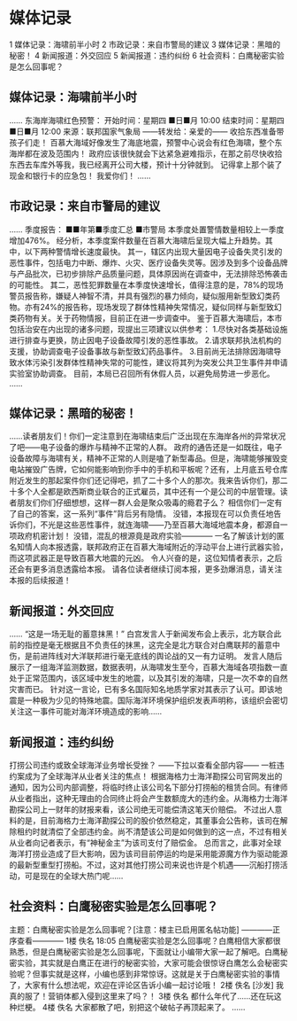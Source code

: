 # 媒体记录

1 媒体记录：海啸前半小时
2 市政记录：来自市警局的建议
3 媒体记录：黑暗的秘密！
4 新闻报道：外交回应
5 新闻报道：违约纠纷
6 社会资料：白鹰秘密实验是怎么回事呢？

## 媒体记录：海啸前半小时

……
东海岸海啸红色预警：
开始时间：星期四 ■日■月 10:00
结束时间：星期四 ■日■月 12:00
来源：联邦国家气象局
——转发给：亲爱的——
收拾东西准备带孩子们走！
百慕大海域好像发生了海底地震，预警中心说会有红色海啸，整个东海岸都在波及范围内！
政府应该很快就会下达紧急避难指示，在那之前尽快收拾东西去车库外等我，我已经离开公司大楼，预计十分钟就到。
记得拿上那个装了现金和银行卡的应急包！
我爱你们！
……

## 市政记录：来自市警局的建议

……
季度报告：
■■年第■季度汇总  ■市警局
本季度处置警情数量相较上一季度增加476%。
经分析，本季度案件数量在百慕大海啸后呈现大幅上升趋势。其中，以下两种警情增长速度最快。
其一，辖区内出现大量因电子设备失灵引发的恶性事件，包括电力中断、爆炸、火灾、医疗设备失灵等。因涉及到多个设备品牌与产品批次，已初步排除产品质量问题，具体原因尚在调查中，无法排除恐怖袭击的可能性。
其二，恶性犯罪数量在本季度快速增长，值得注意的是，78%的现场警员报告称，嫌疑人神智不清，并具有强烈的暴力倾向，疑似服用新型致幻类药物。亦有24%的报告称，现场发现了群体性精神失常情况，疑似同样与新型致幻类药物有关。关于药物情报，目前正在进一步调查中。
鉴于百慕大海啸后，本市包括治安在内出现的诸多问题，现提出三项建议以供参考：
1.尽快对各类基础设施进行排查与更换，防止因电子设备故障引发的恶性事故。
2.请求联邦执法机构的支援，协助调查电子设备事故与新型致幻药品事件。
3.目前尚无法排除因海啸导致水体污染引发群体性精神失常的可能性，建议将其列为突发公共卫生事件并申请实验室协助调查。
目前，本局已召回所有休假人员，以避免局势进一步恶化。
……

## 媒体记录：黑暗的秘密！

……读者朋友们！你们一定注意到在海啸结束后广泛出现在东海岸各州的异常状况了吧——电子设备的爆炸与精神不正常的人群。
政府的通告还是一如既往，电子设备故障与海啸有关，精神不正常的人则是嗑了新型毒品。但是，海啸能够摧毁变电站摧毁广告牌，它如何能影响到你手中的手机和平板呢？还有，上月底五号仓库附近发生的那起案件你们还记得吧，抓了二十多个人的那次。我来告诉你们，那二十多个人全都是欧西斯商业联合的正式雇员，其中还有一个是公司的中层管理。读者朋友们你们仔细想想，这样一群人会是聚众吸毒的瘾君子么？
相信你们一定有了自己的答案，这一系列“事件”背后另有隐情。
没错，本报现在可以负责任地告诉你们，不光是这些恶性事件，就连海啸——乃至百慕大海域地震本身，都源自一项政府机密计划！
没错，混乱的根源竟是政府实验————
一名了解该计划的匿名知情人向本报透露，联邦政府正在百慕大海域附近的浮动平台上进行武器实验，而这项武器正是导致百慕大地震的元凶。
令人兴奋的是，这位知情者表示，之后还会有更多消息透露给本报。
请各位读者继续订阅本报，更多劲爆消息，请关注本报的后续报道！

## 新闻报道：外交回应

……
“这是一场无耻的蓄意抹黑！”
白宫发言人于新闻发布会上表示，北方联合此前的指控是毫无根据且不负责任的抹黑，这完全是北方联合对白鹰联邦的蓄意中伤，是前进阵线对大洋联邦进行毫无底线的舆论战的又一有力证明。
发言人随后展示了一组海洋监测数据，数据表明，从海啸发生至今，百慕大海域各项指数一直处于正常范围内，该区域中发生的地震，以及其引发的海啸，只是一次不幸的自然灾害而已。
针对这一言论，已有多名国际知名地质学家对其表示了认可。即该地震是一种极为少见的特殊地震。国际海洋环境保护组织发表声明称，该组织会密切关注这一事件可能对海洋环境造成的影响……

## 新闻报道：违约纠纷

打捞公司违约或致全球海洋业务增长受挫？
——下拉以查看全部内容——
一桩违约案成为了全球海洋从业者关注的焦点！
根据海格力士海洋勘探公司官网发出的通知，因为公司内部调整，将临时终止该公司名下部分打捞船的租赁合同。有律师从业者指出，这种无理由的合同终止将会产生数额庞大的违约金。从海格力士海洋勘探公司上一财年的财报来看，该公司绝无可能偿清这笔天价赔偿。
不过出人意料的是，目前海格力士海洋勘探公司的股价依然稳定，其董事会公告称，该司在解除租约时就清偿了全部违约金。尚不清楚该公司是如何做到的这一点，不过有相关从业者向记者表示，有“神秘金主”为该司支付了赔偿金。
总而言之，此事对全球海洋打捞业造成了巨大影响，因为该司目前停运的均是采用能源魔方作为驱动能源的最新型重型打捞船。不过，这对其他打捞公司来说也许是个机遇——沉船打捞活动，可是现在的全球大热门呢……

## 社会资料：白鹰秘密实验是怎么回事呢？

主题：白鹰秘密实验是怎么回事呢？[注意：楼主已启用匿名帖功能]
————正序查看————
1楼  佚名 18:05
白鹰秘密实验是怎么回事呢？白鹰相信大家都很熟悉，但是白鹰秘密实验是怎么回事呢，下面就让小编带大家一起了解吧。白鹰秘密实验，其实就是白鹰正在进行的秘密实验，大家可能会很惊讶白鹰怎么会秘密实验呢？但事实就是这样，小编也感到非常惊讶。这就是关于白鹰秘密实验的事情了，大家有什么想法呢，欢迎在评论区告诉小编一起讨论哦！
2楼 佚名 [沙发]
我真的服了！营销体都入侵到这里来了吗？！
3楼 佚名
都什么年代了……还在玩这种烂梗。
4楼 佚名
大家都散了吧，别把这个破帖子再顶起来了。
……
